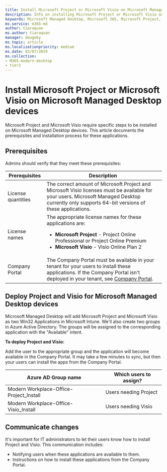 ```yaml
---
title: Install Microsoft Project or Microsoft Visio on Microsoft Managed Desktop devices 
description: Info on installing Microsoft Project or Microsoft Visio on Microsoft Managed Desktop devices 
keywords: Microsoft Managed Desktop, Microsoft 365, Microsoft Project, Microsoft Visio
ms.service: m365-md
author: tiaraquan
ms.author: tiaraquan
manager: dougeby
ms.topic: article
ms.localizationpriority: medium
ms.date: 03/07/2019
ms.collection: 
- M365-modern-desktop
- tier2
---
```


# Install Microsoft Project or Microsoft Visio on Microsoft Managed Desktop devices

Microsoft Project and Microsoft Visio require specific steps to be installed on Microsoft Managed Desktop devices. This article documents the prerequisites and installation process for these applications.

## Prerequisites

Admins should verify that they meet these prerequisites:

| Prerequisites | Description |
| ------ | ------ |
| License quantities | The correct amount of Microsoft Project and Microsoft Visio licenses must be available for your users. Microsoft Managed Desktop currently only supports 64-bit versions of these applications. |
| License names | The appropriate license names for these applications are: <ul><li>**Microsoft Project** - Project Online Professional or Project Online Premium</li><li>**Microsoft Visio** - Visio Online Plan 2</li><ul> |
| Company Portal | The Company Portal must be available in your tenant for your users to install these applications. If the Company Portal isn't deployed in your tenant, see [Company Portal](../prepare/company-portal.md). |

## Deploy Project and Visio for Microsoft Managed Desktop devices

Microsoft Managed Desktop will add Microsoft Project and Microsoft Visio as two Win32 Applications in Microsoft Intune. We'll also create two groups in Azure Active Directory. The groups will be assigned to the corresponding application with the "Available" intent.

**To deploy Project and Visio:**

Add the user to the appropriate group and the application will become available in the Company Portal. It may take a few minutes to sync, but then your users can install the apps from the Company Portal.

| Azure AD Group name | Which users to assign? |
| ----- | ----- |
| Modern Workplace-Office-Project_Install | Users needing Project |
| Modern Workplace-Office-Visio_Install | Users needing Visio |

## Communicate changes

It's important for IT administrators to let their users know how to install Project and Visio. This communication includes:

- Notifying users when these applications are available to them.
- Instructions on how to install these applications from the Company Portal.
